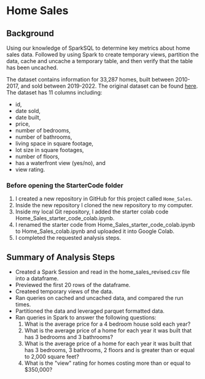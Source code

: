 # Home Sales 

## Background

Using our knowledge of SparkSQL to determine key metrics about home sales data.  Followed by using Spark to create temporary views, partition the data, cache and uncache a temporary table, and then verify that the table has been uncached.

The dataset contains information for 33,287 homes, built between 2010-2017, and sold between 2019-2022.  The original dataset can be found [here](https://2u-data-curriculum-team.s3.amazonaws.com/dataviz-classroom/v1.2/22-big-data/home_sales_revised.csv).
The dataset has 11 columns including: 
- id, 
- date sold, 
- date built, 
- price, 
- number of bedrooms, 
- number of bathrooms, 
- living space in square footage, 
- lot size in square footages, 
- number of floors,
- has a waterfront view (yes/no), and
- view rating.

### Before opening the StarterCode folder

1. I created a new repository in GitHub for this project called `Home_Sales`. 
2. Inside the new repository I cloned the new repository to my computer.
3. Inside my local Git repository, I added the starter colab code Home_Sales_starter_code_colab.ipynb.
4. I renamed the starter code from Home_Sales_starter_code_colab.ipynb to Home_Sales_colab.ipynb and uploaded it into Google Colab.
5. I completed the requested analysis steps.

## Summary of Analysis Steps

 - Created a Spark Session and read in the home_sales_revised.csv file into a dataframe.
 - Previewed the first 20 rows of the dataframe.
 - Createed temporary views of the data.
 - Ran queries on cached and uncached data, and compared the run times.
 - Partitioned the data and leveraged parquet formatted data.
 - Ran queries in Spark to answer the following questions:
     1) What is the average price for a 4 bedroom house sold each year?
     2) What is the average price of a home for each year it was built that has 3 bedrooms and 3 bathrooms?
     3) What is the average price of a home for each year it was built that has 3 bedrooms, 3 bathrooms, 2 floors and is             greater than or equal to 2,000 square feet?
     4) What is the "view" rating for homes costing more than or equal to $350,000?
